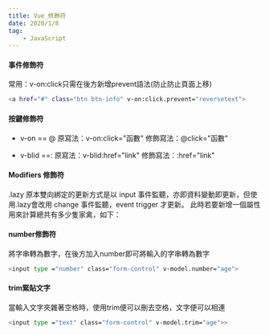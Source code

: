 ```yaml
---
title: Vue_修飾符
date: 2020/1/8
tag: 
    - JavaScript
---
```


#### 事件修飾符

常用：v-on:click只需在後方新增prevent語法(防止防止頁面上移)
``` bash
<a href="#" class="btn btn-info" v-on:click.prevent="reversetext">
```

#### 按鍵修飾符
- v-on == @
原寫法：v-on:click="函數"
修飾寫法：@click="函數"

- v-blid ==:
原寫法：v-blid:href="link"
修飾寫法：:href="link"

#### Modifiers 修飾符

.lazy
原本雙向綁定的更新方式是以 input 事件監聽，亦即資料變動即更新，但使用.lazy會改用 change 事件監聽，event trigger 才更新。
此時若要新增一個屬性用來計算總共有多少隻家禽，如下：

#### number修飾符

將字串轉為數字，在後方加入number即可將輸入的字串轉為數字
``` bash
<input type ="number" class="form-control" v-model.number="age">
```


#### trim緊貼文字

當輸入文字夾雜著空格時，使用trim便可以刪去空格，文字便可以相連

``` bash
<input type ="text" class="form-control" v-model.trim="age">>
```

